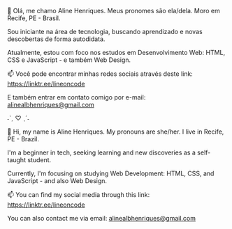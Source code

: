 👋 Olá, me chamo Aline Henriques.
Meus pronomes são ela/dela.
Moro em Recife, PE - Brasil.

Sou iniciante na área de tecnologia, buscando aprendizado e novas descobertas de forma autodidata.

Atualmente, estou com foco nos estudos em Desenvolvimento Web: HTML, CSS e JavaScript - e também Web Design.

📫 Você pode encontrar minhas redes sociais através deste link: https://linktr.ee/lineoncode

E também entrar em contato comigo por e-mail: alinealbhenriques@gmail.com


˗ˋˏ ♡ ˎˊ˗


👋 Hi, my name is Aline Henriques.
My pronouns are she/her.
I live in Recife, PE - Brazil.

I'm a beginner in tech, seeking learning and new discoveries as a self-taught student.

Currently, I'm focusing on studying Web Development: HTML, CSS, and JavaScript - and also Web Design.

📫 You can find my social media through this link: https://linktr.ee/lineoncode

You can also contact me via email: alinealbhenriques@gmail.com
